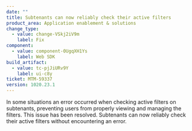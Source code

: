 ```yaml
---
date: ""
title: Subtenants can now reliably check their active filters
product_area: Application enablement & solutions
change_type:
  - value: change-VSkj2iV9m
    label: Fix
component:
  - value: component-0UgqXH1Ys 
    label: Web SDK
build_artifact:
  - value: tc-pjJiURv9Y
    label: ui-c8y
ticket: MTM-59337
version: 1020.23.1
---
```

In some situations an error occurred when checking active filters on subtenants, preventing users from properly viewing and managing the filters. This issue has been resolved. Subtenants can now reliably check their active filters without encountering an error. 